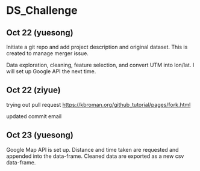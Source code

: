 # DS_Challenge

## Oct 22 (yuesong)
Initiate a git repo and add project description and original dataset. This is created to manage merger issue.

Data exploration, cleaning, feature selection, and convert UTM into lon/lat. I will set up Google API the next time.

## Oct 22 (ziyue)
trying out pull request
https://kbroman.org/github_tutorial/pages/fork.html

updated commit email

## Oct 23 (yuesong)
Google Map API is set up. Distance and time taken are requested and appended into the data-frame. Cleaned data are exported as a new csv data-frame.
